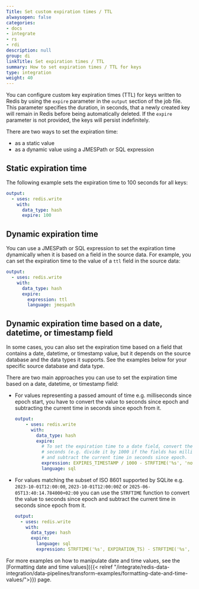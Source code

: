 ```yaml
---
Title: Set custom expiration times / TTL
alwaysopen: false
categories:
- docs
- integrate
- rs
- rdi
description: null
group: di
linkTitle: Set expiration times / TTL
summary: How to set expiration times / TTL for keys
type: integration
weight: 40
---
```



You can configure custom key expiration times (TTL) for keys written to Redis by using the `expire` parameter in the `output` section of the job file. This parameter specifies the duration, in seconds, that a newly created key will remain in Redis before being automatically deleted. If the `expire` parameter is not provided, the keys will persist indefinitely.

There are two ways to set the expiration time:

- as a static value
- as a dynamic value using a JMESPath or SQL expression


## Static expiration time

The following example sets the expiration time to 100 seconds for all keys:

```yaml
output:
  - uses: redis.write
    with:
      data_type: hash
      expire: 100
```

## Dynamic expiration time

You can use a JMESPath or SQL expression to set the expiration time dynamically when it is based on a field in the source data. For example, you can set the expiration time to the value of a `ttl` field in the source data:

```yaml
output:
  - uses: redis.write
    with:
      data_type: hash
      expire:
        expression: ttl
        language: jmespath
```

## Dynamic expiration time based on a date, datetime, or timestamp field

In some cases, you can also set the expiration time based on a field that contains a date, datetime, or timestamp value, but it depends on the source database and the data types it supports. See the examples below for your specific source database and data type.

There are two main approaches you can use to set the expiration time based on a date, datetime, or timestamp field:

- For values representing a passed amount of time e.g. milliseconds since epoch start, you have to convert the value to seconds since epoch and subtracting the current time in seconds since epoch from it.

    ```yaml
    output:
        - uses: redis.write
          with:
            data_type: hash
            expire:
              # To set the expiration time to a date field, convert the value to
              # seconds (e.g. divide it by 1000 if the fields has milliseconds precision) 
              # and subtract the current time in seconds since epoch.
              expression: EXPIRES_TIMESTAMP / 1000 - STRFTIME('%s', 'now')
              language: sql
    ```

- For values matching the subset of ISO 8601 supported by SQLite e.g. `2023-10-01T12:00:00`, `2023-10-01T12:00:00Z` or `2025-06-05T13:40:14.784000+02:00` you can use the `STRFTIME` function to convert the value to seconds since epoch and subtract the current time in seconds since epoch from it.

  ```yaml
  output:
    - uses: redis.write
      with:
        data_type: hash
        expire:
          language: sql
          expression: STRFTIME('%s', EXPIRATION_TS) - STRFTIME('%s', 'now')
  ```

For more examples on how to manipulate date and time values, see the [Formatting date and time values]({{< relref "/integrate/redis-data-integration/data-pipelines/transform-examples/formatting-date-and-time-values/">}}) page.


